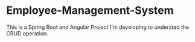 # Employee-Management-System
This is a Spring Boot and Angular Project I'm developing to understad the CRUD operation.
